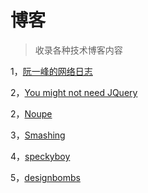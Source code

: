 # 博客

> 收录各种技术博客内容

1，[阮一峰的网络日志](http://www.ruanyifeng.com/blog/)

2，[You might not need JQuery](http://youmightnotneedjquery.com/)

2，[Noupe](https://www.noupe.com/)

3，[Smashing](https://www.smashingmagazine.com/)

4，[speckyboy](https://speckyboy.com/)

5，[designbombs](https://www.designbombs.com/)

